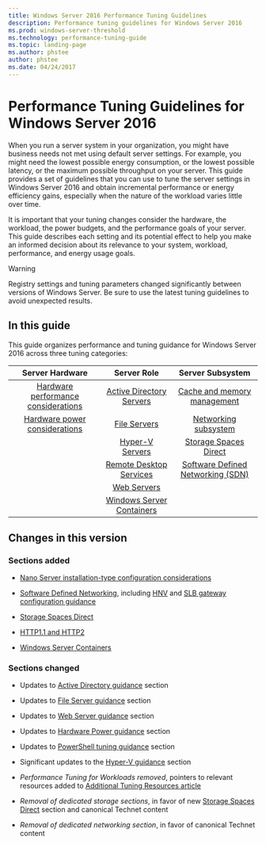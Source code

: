 ```yaml
---
title: Windows Server 2016 Performance Tuning Guidelines
description: Performance tuning guidelines for Windows Server 2016
ms.prod: windows-server-threshold
ms.technology: performance-tuning-guide
ms.topic: landing-page
ms.author: phstee
author: phstee
ms.date: 04/24/2017
---
```


# Performance Tuning Guidelines for Windows Server 2016

When you run a server system in your organization, you might have business needs not met using default server settings. For example, you might need the lowest possible energy consumption, or the lowest possible latency, or the maximum possible throughput on your server. This guide provides a set of guidelines that you can use to tune the server settings in Windows Server 2016 and obtain incremental performance or energy efficiency gains, especially when the nature of the workload varies little over time.

It is important that your tuning changes consider the hardware, the workload, the power budgets, and the performance goals of your server. This guide describes each setting and its potential effect to help you make an informed decision about its relevance to your system, workload, performance, and energy usage goals.

> [!warning]
> Registry settings and tuning parameters changed significantly between versions of Windows Server. Be sure to use the latest tuning guidelines to avoid unexpected results.

## In this guide
This guide organizes performance and tuning guidance for Windows Server 2016 across three tuning categories:

|Server Hardware | Server Role | Server Subsystem |
|:---:|:---:|:---:|
|[Hardware performance considerations](hardware/index.md) |[Active Directory Servers](role/active-directory-server/index.md) |[Cache and memory management](subsystem/cache-memory-management/index.md)|
|[Hardware power considerations](hardware/power.md)|[File Servers](role/file-server/index.md)|[Networking subsystem](../../networking/technologies/network-subsystem/net-sub-performance-top.md)|
||[Hyper-V Servers](role/hyper-v-server/index.md)|[Storage Spaces Direct](subsystem/storage-spaces-direct/index.md)|
||[Remote Desktop Services](role/remote-desktop/session-hosts.md)|[Software Defined Networking (SDN)](subsystem/software-defined-networking/index.md)|
||[Web Servers](role/web-server/index.md)||
||[Windows Server Containers](role/windows-server-container/index.md)||


## Changes in this version

### Sections added
- [Nano Server installation-type configuration considerations](../../get-started/getting-started-with-nano-server.md)


- [Software Defined Networking](subsystem/software-defined-networking/index.md), including [HNV](subsystem/software-defined-networking/hnv-gateway-performance.md) and [SLB gateway configuration guidance](subsystem/software-defined-networking/slb-gateway-performance.md)

- [Storage Spaces Direct](subsystem/storage-spaces-direct/index.md)

- [HTTP1.1 and HTTP2](role/web-server/http-performance.md)

- [Windows Server Containers](role/windows-server-container/index.md)

### Sections changed

- Updates to [Active Directory guidance](role/active-directory-server/index.md) section

- Updates to [File Server guidance](role/file-server/index.md) section

- Updates to [Web Server guidance](role/web-server/index.md) section

- Updates to [Hardware Power guidance](hardware/power.md) section

- Updates to [PowerShell tuning guidance](powershell/index.md) section

- Significant updates to the [Hyper-V guidance](role/hyper-v-server/index.md) section

- *Performance Tuning for Workloads removed*, pointers to relevant resources added to [Additional Tuning Resources article](additional-resources.md)

- *Removal of dedicated storage sections*, in favor of new [Storage Spaces Direct](subsystem/storage-spaces-direct/index.md) section and canonical Technet content

- *Removal of dedicated networking section*, in favor of canonical Technet content  

